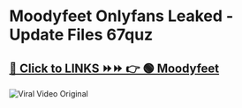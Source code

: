 
 # Moodyfeet Onlyfans Leaked - Update Files 67quz

## <h2><a href="https://clipsfans.com/Moodyfeet&ref=git">🔗 Click to LINKS ⏩⏩ 👉 🟢 Moodyfeet </a></h2>

<a href="https://clipsfans.com/Moodyfeet&ref=git" rel="nofollow" data-target="animated-image.originalLink"><img src="https://i.ibb.co.com/xMMVF88/686577567.gif" alt="Viral Video Original" style="max-width: 100%; display: inline-block;" data-target="animated-image.originalImage"></a>

